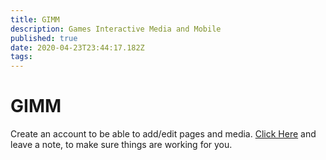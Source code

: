 ```yaml
---
title: GIMM
description: Games Interactive Media and Mobile
published: true
date: 2020-04-23T23:44:17.182Z
tags: 
---
```


# GIMM
Create an account to be able to add/edit pages and media.
[Click Here](https://wiki.gimm.dev/graffiti-wall) and leave a note, to make sure things are working for you.
